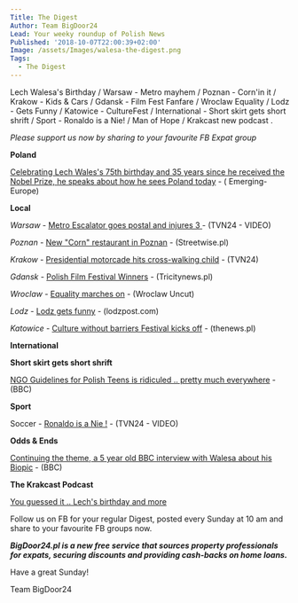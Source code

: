 ```yaml
---
Title: The Digest
Author: Team BigDoor24
Lead: Your weeky roundup of Polish News
Published: '2018-10-07T22:00:39+02:00'
Image: /assets/Images/walesa-the-digest.png
Tags:
  - The Digest
---
```

Lech Walesa's Birthday / Warsaw - Metro mayhem / Poznan - Corn'in it / Krakow - Kids & Cars / Gdansk - Film Fest Fanfare / Wroclaw Equality / Lodz - Gets Funny / Katowice - CultureFest / International - Short skirt gets short shrift / Sport - Ronaldo is a Nie! / Man of Hope / Krakcast new podcast .

_Please support us now by sharing to your favourite FB Expat group_

<div class="sharethis-inline-share-buttons"></div>

**Poland**

[Celebrating Lech Wales's 75th birthday and 35 years since he received the Nobel Prize, he speaks about how he sees Poland today](https://emerging-europe.com/tag/lech-walesa/) - ( Emerging-Europe)

**Local**

_Warsaw_ - [Metro Escalator goes postal and injures 3](https://www.tvn24.pl/tvn24-news-in-english,157,m/three-people-injured-after-escalator-sped-up-at-a-station-in-central-warsaw,873861.html)[ ](https://www.tvn24.pl/tvn24-news-in-english,157,m/in-warsaw-s-local-election-europe-s-identity-crisis-plays-out,871965.html)- (TVN24 - VIDEO)

_Poznan_ -  [New "Corn" restaurant in Poznan](http://streetwise.pl/2018/10/06/moze-zboze-newly-opened-corn-restuarant-in-poznan/)  - (Streetwise.pl)

_Krakow_ - [Presidential motorcade hits cross-walking child](https://www.tvn24.pl/tvn24-news-in-english,157,m/accident-involving-presidential-motorcade-police-car-slightly-hit-a-child,873506.html) - (TVN24)

_Gdansk_ - [Polish Film Festival Winners](https://tricitynews.pl/polish-film-festival-award-winners-cold-war/) - (Tricitynews.pl)

_Wroclaw_ - [Equality marches on](http://wroclawuncut.com/2018/10/02/tenth-equality-march-to-make-its-way-through-wroclaw-on-saturday/) - (Wroclaw Uncut)

_Lodz_ - [Lodz gets funny](http://lodzpost.com/entertainment/stand-comedy-english-world-wide-comedy-returns-lodz/) - (lodzpost.com)

_Katowice_ - [Culture without barriers Festival kicks off](http://www.thenews.pl/1/11/Artykul/384727,Culture-Without-Barriers-Festival-starts-in-Poland)  - (thenews.pl)

**International**

**Short skirt gets short shrift**

[NGO Guidelines for Polish Teens is ridiculed .. pretty much everywhere](https://www.bbc.com/news/world-europe-45746116) - (BBC)

**Sport**

Soccer - [Ronaldo is a Nie !](https://www.tvn24.pl/tvn24-news-in-english,157,m/cristiano-ronaldo-will-not-play-against-poland-next-week,873542.html) - (TVN24 - VIDEO)

**Odds & Ends**

[Continuing the theme, a 5 year old BBC interview with Walesa about his Biopic](https://www.bbc.com/news/entertainment-arts-24538140) - (BBC)

**The Krakcast Podcast**

[You guessed it .. Lech's birthday and more ](https://www.krakcast.pl/e/krakcast-news-1538427638/)

Follow us on FB for your regular Digest, posted every Sunday at 10 am and share to your favourite FB groups now.

_**BigDoor24.pl is a new free service that sources property professionals for expats, securing discounts and providing cash-backs on home loans.**_

Have a great Sunday!

Team BigDoor24
